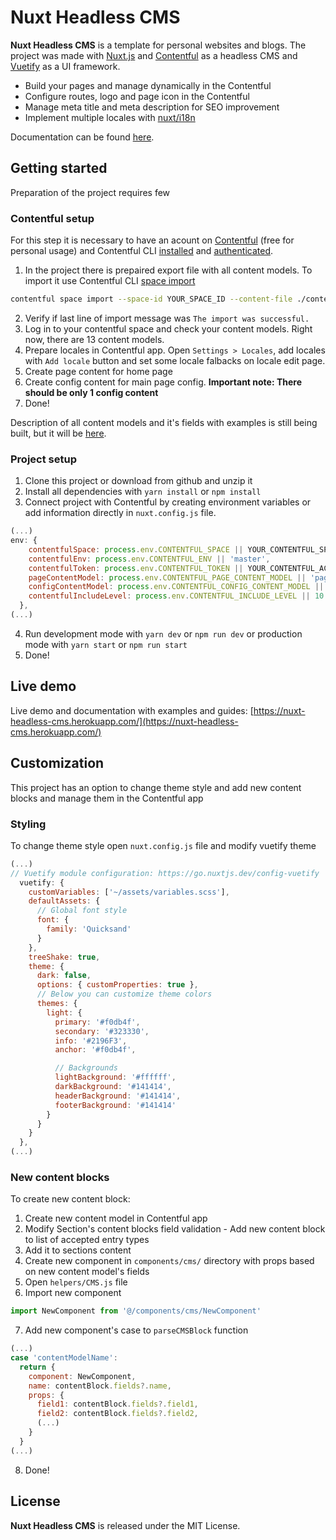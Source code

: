 # Nuxt Headless CMS

**Nuxt Headless CMS** is a template for personal websites and blogs. 
The project was made with [Nuxt.js](https://nuxtjs.org/) and [Contentful](https://www.contentful.com/) as a headless CMS and [Vuetify](https://vuetifyjs.com/) as a UI framework.

- Build your pages and manage dynamically in the Contentful
- Configure routes, logo and page icon in the Contentful
- Manage meta title and meta description for SEO improvement
- Implement multiple locales with [nuxt/i18n](https://i18n.nuxtjs.org/)

Documentation can be found [here](https://nuxt-headless-cms.herokuapp.com/documentation).

## Getting started

Preparation of the project requires few 

### Contentful setup

For this step it is necessary to have an acount on [Contentful](https://www.contentful.com/) (free for personal usage) and Contentful CLI [installed](https://www.contentful.com/developers/docs/tutorials/cli/installation/) and [authenticated](https://www.contentful.com/developers/docs/tutorials/cli/authentication/).

1. In the project there is prepaired export file with all content models. To import it use Contentful CLI [space import](https://www.contentful.com/developers/docs/tutorials/cli/import-and-export/) 
```bash
contentful space import --space-id YOUR_SPACE_ID --content-file ./contentful-export.json --content-model-only --skip-locales
```
2. Verify if last line of import message was ```The import was successful.```
3. Log in to your contentful space and check your content models. Right now, there are 13 content models.
4. Prepare locales in Contentful app. Open ```Settings > Locales```, add locales with ```Add locale``` button and set some locale falbacks on locale edit page.
5. Create page content for home page
6. Create config content for main page config. **Important note: There should be only 1 config content**
7. Done!

Description of all content models and it's fields with examples is still being built, but it will be [here](https://nuxt-headless-cms.herokuapp.com/).

### Project setup

1. Clone this project or download from github and unzip it
2. Install all dependencies with ```yarn install``` or ```npm install```
3. Connect project with Contentful by creating environment variables or add information directly in ```nuxt.config.js``` file.
```js
(...)
env: {
    contentfulSpace: process.env.CONTENTFUL_SPACE || YOUR_CONTENTFUL_SPACE_ID,
    contentfulEnv: process.env.CONTENTFUL_ENV || 'master',
    contentfulToken: process.env.CONTENTFUL_TOKEN || YOUR_CONTENTFUL_ACCESS_TOKEN,
    pageContentModel: process.env.CONTENTFUL_PAGE_CONTENT_MODEL || 'page',
    configContentModel: process.env.CONTENTFUL_CONFIG_CONTENT_MODEL || 'config',
    contentfulIncludeLevel: process.env.CONTENTFUL_INCLUDE_LEVEL || 10
  },
(...)
```
4. Run development mode with ```yarn dev``` or ```npm run dev``` or production mode with ```yarn start``` or ```npm run start```
5. Done!

## Live demo

Live demo and documentation with examples and guides: [https://nuxt-headless-cms.herokuapp.com/](https://nuxt-headless-cms.herokuapp.com/)

## Customization

This project has an option to change theme style and add new content blocks and manage them in the Contentful app 

### Styling

To change theme style open ```nuxt.config.js``` file and modify vuetify theme
```js
(...)
// Vuetify module configuration: https://go.nuxtjs.dev/config-vuetify
  vuetify: {
    customVariables: ['~/assets/variables.scss'],
    defaultAssets: {
      // Global font style
      font: {
        family: 'Quicksand'
      }
    },
    treeShake: true,
    theme: {
      dark: false,
      options: { customProperties: true },
      // Below you can customize theme colors
      themes: {
        light: {
          primary: '#f0db4f',
          secondary: '#323330',
          info: '#2196F3',
          anchor: '#f0db4f',

          // Backgrounds
          lightBackground: '#ffffff',
          darkBackground: '#141414',
          headerBackground: '#141414',
          footerBackground: '#141414'
        }
      }
    }
  },
(...)
```

### New content blocks

To create new content block:
1. Create new content model in Contentful app
2. Modify Section's content blocks field validation - Add new content block to list of accepted entry types
3. Add it to sections content
4. Create new component in ```components/cms/``` directory with props based on new content model's fields
5. Open ```helpers/CMS.js``` file
6. Import new component
```js
import NewComponent from '@/components/cms/NewComponent'
```
7. Add new component's case to ```parseCMSBlock``` function
```js
(...)
case 'contentModelName':
  return {
    component: NewComponent,
    name: contentBlock.fields?.name,
    props: {
      field1: contentBlock.fields?.field1,
      field2: contentBlock.fields?.field2,
      (...)
    }
  }
(...)
```
8. Done!

## License

**Nuxt Headless CMS** is released under the MIT License.